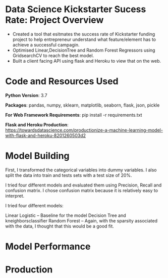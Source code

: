 # Data Science Kickstarter Sucess Rate: Project Overview

* Created a tool that esitmates the success rate of Kickstarter funding project to help entrepreneur understand what feature/element has to achieve a successful campagin.
* Optimised Linear,DecisionTree and Random Forest Regressors using GridsearchCV to reach the best model.
* Built a client facing API using flask and Heroku to view that on the web.

# Code and Resources Used

**Python Version**: 3.7

**Packages**: pandas, numpy, sklearn, matplotlib, seaborn, flask, json, pickle

**For Web Framework Requirements**: pip install -r requirements.txt

**Flask and Heroku Production**: https://towardsdatascience.com/productionize-a-machine-learning-model-with-flask-and-heroku-8201260503d2


# Model Building 
First, I transformed the categorical variables into dummy variables. I also split the data into train and tests sets with a test size of 20%.

I tried four different models and evaluated them using Precision, Recall and confusion matrix. I chose confusion matrix because it is relatively easy to interpret.

I tried four different models:

Linear Logistic – Baseline for the model
Decision Tree and kneighborsclassifier 
Random Forest – Again, with the sparsity associated with the data, I thought that this would be a good fit.


# Model Performance

# Production 
